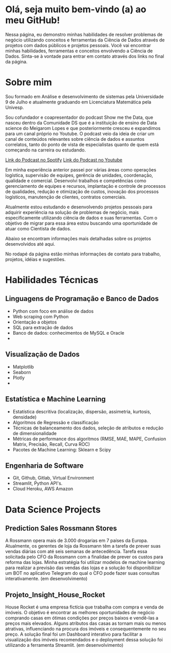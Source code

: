 # Olá, seja muito bem-vindo (a) ao meu GitHub!

Nessa página, eu demonstro minhas habilidades de resolver problemas de negócio utilizando conceitos e ferramentas da Ciência de Dados através de projetos com dados públicos e projetos pessoais. Você vai encontrar minhas habilidades, ferramentas e conceitos envolvendo a Ciência de Dados. Sinta-se à vontade para entrar em contato através dos links no final da página.

# Sobre mim

Sou formado em Análise e desenvolvimento de sistemas pela Universidade 9 de Julho e atualmente graduando em Licenciatura Matemática pela Univesp.

Sou cofundador e coapresentador do podcast Show me the Data, que nasceu dentro da Comunidade DS que é a instituição de ensino de Data science do Meigarom Lopes e que posteriormente cresceu e expandimos para um canal próprio no Youtube. O podcast veio da ideia de criar um canal de conteúdos relevantes sobre ciência de dados e assuntos correlatos, tanto do ponto de vista de especialistas quanto de quem está começando na carreira ou estudando.

[Link do Podcast no Spotify](https://open.spotify.com/show/3r8q951VgKYMjr4NQnrdy6?si=781fb7ad116a4809)
[Link do Podcast no Youtube](https://www.youtube.com/channel/UC6jgfldfzElILFVZl1SCOTw/featured)

Em minha experiência anterior passei por várias áreas como operações logística, supervisão de equipes, gerência de unidades, coordenação, qualidade e comercial. Desenvolvi trabalhos e competências como gerenciamento de equipes e recursos, implantação e controle de processos de qualidades, redução e otimização de custos, inovação dos processos logísticos, manutenção de clientes, contratos comerciais.

Atualmente estou estudando e desenvolvendo projetos pessoais para adquirir experiência na solução de problemas de negócio, mais especificamente utilizando ciência de dados e suas ferramentas. Com o objetivo de migrar para essa área estou buscando uma oportunidade de atuar como Cientista de dados.

Abaixo se encontram informações mais detalhadas sobre os projetos desenvolvidos até aqui.

No rodapé da página estão minhas informações de contato para trabalho, projetos, idéias e sugestões.

# Habilidades Técnicas

## Linguagens de Programação e Banco de Dados

- Python com foco em análise de dados
- Web scraping com Python
- Orientação a objetos
- SQL para extração de dados
- Banco de dados: conhecimentos de MySQL e Oracle
- 
## Visualização de Dados

- Matplotlib
- Seaborn
- Plotly
- 
## Estatística e Machine Learning

- Estatística descritiva (localização, dispersão, assimetria, kurtosis, densidade)
- Algoritmos de Regressão e classificação
- Técnicas de balanceamento dos dados, seleção de atributos e redução de dimensionalidade
- Métricas de performance dos algoritmos (RMSE, MAE, MAPE, Confusion Matrix, Precisão, Recall, Curva ROC)
- Pacotes de Machine Learning: Sklearn e Scipy

## Engenharia de Software

- Git, Github, Gitlab, Virtual Environment
- Streamlit, Python API's.
- Cloud Heroku, AWS Amazon

# Data Science Projects

## Prediction Sales Rossmann Stores

A Rossmann opera mais de 3.000 drogarias em 7 países da Europa. Atualmente, os gerentes de loja da Rossmann têm a tarefa de prever suas vendas diárias com até seis semanas de antecedência. Tarefa essa solicitada pelo CFO da Rossmann com a finalidae de prever os custos para reforma das lojas. Minha estratégia foi utilizar modelos de machine learning para realizar a previsão das vendas das lojas e a solução foi disponibilizar um BOT no aplicativo Telegram do qual o CFO pode fazer suas consultas interativamente. (em desenvolvimento)

## Projeto_Insight_House_Rocket

House Rocket é uma empresa fictícia que trabalha com compra e venda de imóveis. O objetivo é encontrar as melhores oportunidades de negócio comprando casas em ótimas condições por preços baixos e vendê-las a preços mais elevados. Alguns atributos das casas as tornam mais ou menos atrativas, influenciando na procura dos imóveis e consequentemente no seu preço. A solução final foi um Dashboard interativo para facilitar a visualização dos imóveis recomendados e o deployment dessa solução foi utilizando a ferramenta Streamlit. (em desenvolvimento)
